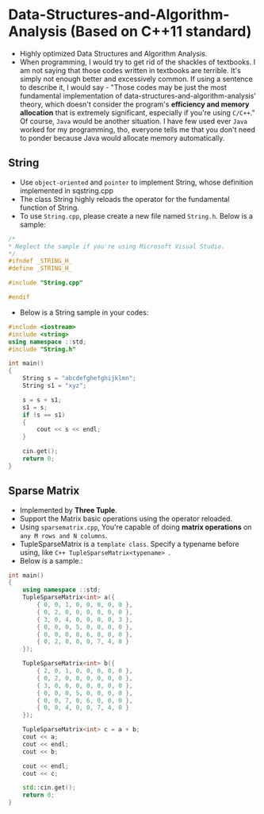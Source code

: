 # Data-Structures-and-Algorithm-Analysis (Based on C++11 standard)
- Highly optimized Data Structures and Algorithm Analysis.
- When programming, I would try to get rid of the shackles of textbooks. I am not saying that those codes written in textbooks are terrible. It's simply not enough better and excessively common. If using a sentence to describe it, I would say - "Those codes may be just the most fundamental implementation of data-structures-and-algorithm-analysis' theory, which doesn't consider the program's **efficiency and memory allocation** that is extremely significant, especially if you're using `C/C++`." Of course, `Java` would be another situation. I have few used ever `Java` worked for my programming, tho, everyone tells me that you don't need to ponder because Java would allocate memory automatically.

## String
* Use `object-oriented` and `pointer` to implement String, whose definition implemented in sqstring.cpp
* The class String highly reloads the operator for the fundamental function of String.
* To use `String.cpp`, please create a new file named `String.h`. Below is a sample:
```C++
/*
* Neglect the sample if you're using Microsoft Visual Studio.
*/
#ifndef _STRING_H_
#define _STRING_H_

#include "String.cpp"

#endif
```
* Below is a String sample in your codes:
```C++
#include <iostream>
#include <string>
using namespace ::std;
#include "String.h"

int main()
{
	String s = "abcdefghefghijklmn";
	String s1 = "xyz";

	s = s + s1;
	s1 = s;
	if (s == s1)
	{
		cout << s << endl;
	}

	cin.get();
	return 0;
}
```
## Sparse Matrix
* Implemented by **Three Tuple**.
* Support the Matrix basic operations using the operator reloaded.
* Using `sparsematrix.cpp`, You're capable of doing **matrix operations** on `any M rows and N columns`.
* TupleSparseMatrix is a `template class`. Specify a typename before using, like ```C++ TupleSparseMatrix<typename> ```.
* Below is a sample.:
```C++
int main()
{  
    using namespace ::std;
    TupleSparseMatrix<int> a({
		{ 0, 0, 1, 0, 0, 0, 0, 0 },
		{ 0, 2, 0, 0, 0, 0, 0, 0 },
		{ 3, 0, 4, 0, 0, 0, 0, 3 },
		{ 0, 0, 0, 5, 0, 0, 0, 0 },
		{ 0, 0, 0, 0, 6, 0, 0, 0 },
		{ 0, 2, 0, 0, 0, 7, 4, 8 }
	});

	TupleSparseMatrix<int> b({
		{ 2, 0, 1, 0, 0, 0, 0, 0 },
		{ 0, 2, 0, 0, 0, 0, 0, 0 },
		{ 3, 0, 0, 0, 0, 0, 0, 0 },
		{ 0, 0, 0, 5, 0, 0, 0, 0 },
		{ 0, 0, 7, 0, 6, 0, 0, 0 },
		{ 0, 0, 4, 0, 0, 7, 4, 0 }
	});

	TupleSparseMatrix<int> c = a + b;
	cout << a;
	cout << endl;
	cout << b;

	cout << endl;
	cout << c;

    std::cin.get();
    return 0;
}
```
